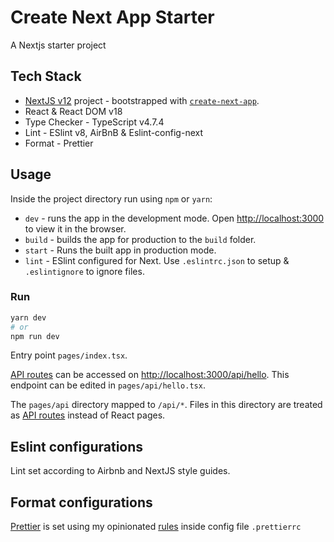 # Create Next App Starter

A Nextjs starter project


## Tech Stack

- [NextJS v12](https://nextjs.org/) project - bootstrapped with [`create-next-app`](https://github.com/vercel/next.js/tree/canary/packages/create-next-app).
- React & React DOM v18
- Type Checker - TypeScript v4.7.4
- Lint - ESlint v8, AirBnB & Eslint-config-next
- Format - Prettier

## Usage

Inside the project directory run using `npm` or `yarn`:

- `dev` - runs the app in the development mode. Open [http://localhost:3000](http://localhost:3000) to view it in the browser.
- `build` - builds the app for production to the `build` folder.
- `start` - Runs the built app in production mode.
- `lint` - ESlint configured for Next. Use `.eslintrc.json` to setup & `.eslintignore` to ignore files.

### Run

```bash
yarn dev
# or
npm run dev
```

Entry point `pages/index.tsx`.

[API routes](https://nextjs.org/docs/api-routes/introduction) can be accessed on [http://localhost:3000/api/hello](http://localhost:3000/api/hello). This endpoint can be edited in `pages/api/hello.tsx`.

The `pages/api` directory mapped to `/api/*`. Files in this directory are treated as [API routes](https://nextjs.org/docs/api-routes/introduction) instead of React pages.

## Eslint configurations

Lint set according to Airbnb and NextJS style guides.
## Format configurations

[Prettier](https://prettier.io/) is set using my opinionated [rules](https://prettier.io/docs/en/configuration.html) inside config file `.prettierrc`
